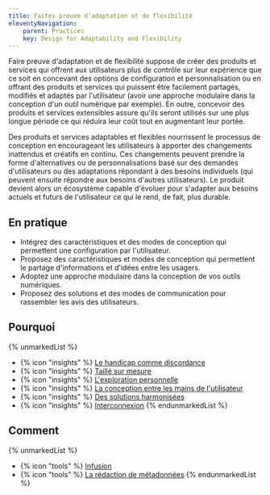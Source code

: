 ```yaml
---
title: Faites preuve d'adaptation et de flexibilité
eleventyNavigation:
    parent: Practices
    key: Design for Adaptability and Flexibility
---
```


Faire preuve d'adaptation et de flexibilité suppose de créer des produits et services qui offrent aux utilisateurs plus
de contrôle sur leur expérience que ce soit en concevant des options de configuration et personnalisation ou en offrant
des produits et services qui puissent être facilement partagés, modifiés et adaptés par l'utilisateur (avoir une
approche modulaire dans la conception d'un outil numérique par exemple). En outre, concevoir des produits et services
extensibles assure qu'ils seront utilisés sur une plus longue période ce qui réduira leur coût tout en augmentant leur
portée.

Des produits et services adaptables et flexibles nourrissent le processus de conception en encourageant les utilisateurs
à apporter des changements inattendus et créatifs en continu. Ces changements peuvent prendre la forme d'alternatives ou
de personnalisations basé sur des demandes d'utilisateurs ou des adaptations répondant à des besoins individuels (qui
peuvent ensuite répondre aux besoins d'autres utilisateurs). Le produit devient alors un écosystème capable d'évoluer
pour s'adapter aux besoins actuels et futurs de l'utilisateur ce qui le rend, de fait, plus durable.


## En pratique

* Intégrez des caractéristiques et des modes de conception qui permettent une configuration par l'utilisateur.
* Proposez des caractéristiques et modes de conception qui permettent le partage d'informations et d'idées entre les
  usagers.
* Adoptez une approche modulaire dans la conception de vos outils numériques.
* Proposez des solutions et des modes de communication pour rassembler les avis des utilisateurs.


## Pourquoi

{% unmarkedList %}
* {% icon "insights" %} [Le handicap comme discordance](../../perspectives/le-handicap-comme-discordance/)
* {% icon "insights" %} [Taillé sur mesure](../../perspectives/taille-sur-mesure/)
* {% icon "insights" %} [L'exploration personnelle](../../perspectives/lexploration-personnelle/)
* {% icon "insights" %} [La conception entre les mains de l'utilisateur](../../perspectives/la-conception-entre-les-mains-de-lutilisateur/)
* {% icon "insights" %} [Des solutions harmonisées](../../perspectives/des-solutions-harmonisees/)
* {% icon "insights" %} [Interconnexion](../../perspectives/interconnexion/)
{% endunmarkedList %}

## Comment

{% unmarkedList %}
* {% icon "tools" %} [Infusion](../../outils/infusion/)
* {% icon "tools" %} [La rédaction de métadonnées](../../outils/la-redaction-de-metadonnees/)
{% endunmarkedList %}
